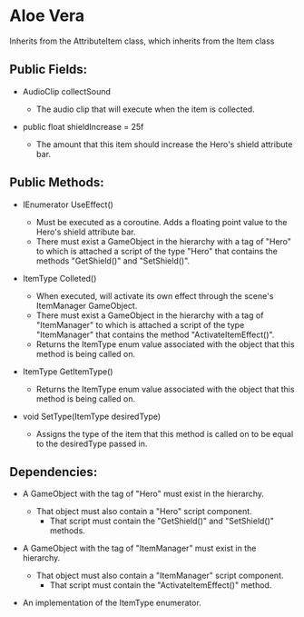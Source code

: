 # Aloe Vera

Inherits from the AttributeItem class, which inherits from the Item class

## Public Fields:

* AudioClip collectSound
    * The audio clip that will execute when the item is collected.

* public float shieldIncrease = 25f
    * The amount that this item should increase the Hero's shield attribute bar.

## Public Methods:

* IEnumerator UseEffect()
    * Must be executed as a coroutine. Adds a floating point value to the Hero's shield attribute bar.
    * There must exist a GameObject in the hierarchy with a tag of "Hero" to which is attached a script of the type "Hero" that contains the methods "GetShield()" and "SetShield()".

* ItemType Colleted()
    * When executed, will activate its own effect through the scene's ItemManager GameObject.
    * There must exist a GameObject in the hierarchy with a tag of "ItemManager" to which is attached a script of the type "ItemManager" that contains the method "ActivateItemEffect()".
    * Returns the ItemType enum value associated with the object that this method is being called on.

* ItemType GetItemType()
    * Returns the ItemType enum value associated with the object that this method is being called on.

* void SetType(ItemType desiredType)
    * Assigns the type of the item that this method is called on to be equal to the desiredType passed in.

## Dependencies:

* A GameObject with the tag of "Hero" must exist in the hierarchy.
    * That object must also contain a "Hero" script component.
        * That script must contain the "GetShield()" and "SetShield()" methods.

* A GameObject with the tag of "ItemManager" must exist in the hierarchy.
    * That object must also contain a "ItemManager" script component.
        * That script must contain the "ActivateItemEffect()" method.

* An implementation of the ItemType enumerator.
